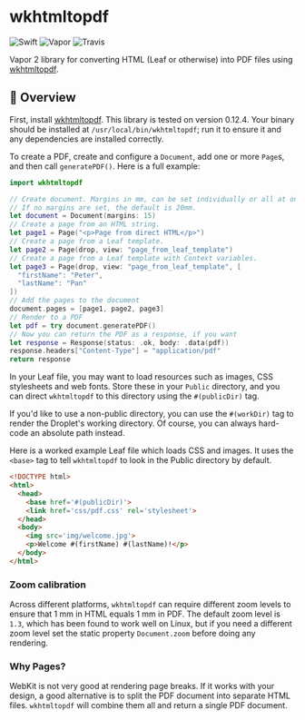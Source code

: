 # wkhtmltopdf

![Swift](http://img.shields.io/badge/swift-3.1-brightgreen.svg)
![Vapor](http://img.shields.io/badge/vapor-2.0-brightgreen.svg)
![Travis](https://travis-ci.org/vapor-community/wkhtmltopdf.svg?branch=master)

Vapor 2 library for converting HTML (Leaf or otherwise) into PDF files using
[wkhtmltopdf](http://wkhtmltopdf.org/).

## 📘 Overview

First, install [wkhtmltopdf](http://wkhtmltopdf.org/downloads.html). This
library is tested on version 0.12.4. Your binary should be installed at
`/usr/local/bin/wkhtmltopdf`; run it to ensure it and any dependencies are
installed correctly.

To create a PDF, create and configure a `Document`, add one or more `Page`s,
and then call `generatePDF()`. Here is a full example:

```Swift
import wkhtmltopdf

// Create document. Margins in mm, can be set individually or all at once.
// If no margins are set, the default is 20mm.
let document = Document(margins: 15)
// Create a page from an HTML string.
let page1 = Page("<p>Page from direct HTML</p>")
// Create a page from a Leaf template.
let page2 = Page(drop, view: "page_from_leaf_template")
// Create a page from a Leaf template with Context variables.
let page3 = Page(drop, view: "page_from_leaf_template", [
  "firstName": "Peter",
  "lastName": "Pan"
])
// Add the pages to the document
document.pages = [page1, page2, page3]
// Render to a PDF
let pdf = try document.generatePDF()
// Now you can return the PDF as a response, if you want
let response = Response(status: .ok, body: .data(pdf))
response.headers["Content-Type"] = "application/pdf"
return response
```

In your Leaf file, you may want to load resources such as images, CSS
stylesheets and web fonts. Store these in your `Public` directory, and you can
direct `wkhtmltopdf` to this directory using the `#(publicDir)` tag.

If you'd like to use a non-public directory, you can use the `#(workDir)` tag
to render the Droplet's working directory. Of course, you can always hard-code
an absolute path instead.

Here is a worked example Leaf file which loads CSS and images. It uses the
`<base>` tag to tell `wkhtmltopdf` to look in the Public directory by default.

```HTML
<!DOCTYPE html>
<html>
  <head>
    <base href='#(publicDir)'>
    <link href='css/pdf.css' rel='stylesheet'>
  </head>
  <body>
    <img src='img/welcome.jpg'>
    <p>Welcome #(firstName) #(lastName)!</p>
  </body>
</html>
```

### Zoom calibration

Across different platforms, `wkhtmltopdf` can require different zoom levels to
ensure that 1 mm in HTML equals 1 mm in PDF. The default zoom level is `1.3`,
which has been found to work well on Linux, but if you need a different zoom
level set the static property `Document.zoom` before doing any rendering.

### Why Pages?

WebKit is not very good at rendering page breaks. If it works with your design,
a good alternative is to split the PDF document into separate HTML files.
`wkhtmltopdf` will combine them all and return a single PDF document.
